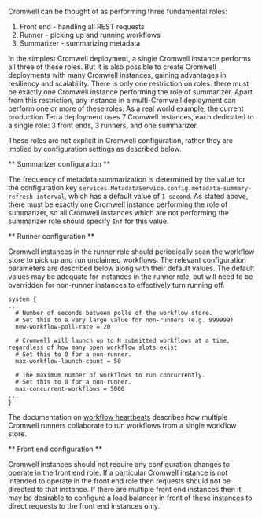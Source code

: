 
Cromwell can be thought of as performing three fundamental roles:

1. Front end - handling all REST requests
1. Runner - picking up and running workflows
1. Summarizer - summarizing metadata

In the simplest Cromwell deployment, a single Cromwell instance performs all three of these roles.
But it is also possible to create Cromwell deployments with many Cromwell instances, gaining advantages in
resiliency and scalability. There is only one restriction on roles: there must be exactly one Cromwell
instance performing the role of summarizer. Apart from this restriction, any instance in a multi-Cromwell
deployment can perform one or more of these roles. As a real world example, the current production Terra
deployment uses 7 Cromwell instances, each dedicated to a single role: 3 front ends, 3 runners, and one summarizer.

These roles are not explicit in Cromwell configuration, rather they are implied by configuration settings as
described below.

** Summarizer configuration **

The frequency of metadata summarization is determined by the value for the configuration key
`services.MetadataService.config.metadata-summary-refresh-interval`, which has a default value of `1 second`.
As stated above, there must be exactly one Cromwell instance performing the role of summarizer, so
all Cromwell instances which are not performing the summarizer role should specify `Inf` for this value.

** Runner configuration **

Cromwell instances in the runner role should periodically scan the workflow store to pick up and run
unclaimed workflows. The relevant configuration parameters are described below along with their default values.
The default values may be adequate for instances in the runner role, but will need to be overridden for
non-runner instances to effectively turn running off.

```hocon
system {
...
  # Number of seconds between polls of the workflow store.
  # Set this to a very large value for non-runners (e.g. 999999)
  new-workflow-poll-rate = 20

  # Cromwell will launch up to N submitted workflows at a time, regardless of how many open workflow slots exist
  # Set this to 0 for a non-runner.
  max-workflow-launch-count = 50

  # The maximum number of workflows to run concurrently.
  # Set this to 0 for a non-runner.
  max-concurrent-workflows = 5000
...
}
```

The documentation on [workflow heartbeats](https://cromwell.readthedocs.io/en/stable/Configuring/#workflow-heartbeats) describes how multiple Cromwell
runners collaborate to run workflows from a single workflow store.

** Front end configuration **

Cromwell instances should not require any configuration changes to operate in the front end role. If a particular
Cromwell instance is not intended to operate in the front end role then requests should not be directed to
that instance. If there are multiple front end instances then it may be desirable to configure a load balancer
in front of these instances to direct requests to the front end instances only.

